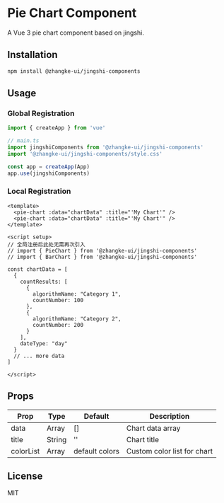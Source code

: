# Pie Chart Component

A Vue 3 pie chart component based on jingshi.

## Installation

```bash
npm install @zhangke-ui/jingshi-components
```

## Usage

### Global Registration

```js
import { createApp } from 'vue'

// main.ts
import jingshiComponents from '@zhangke-ui/jingshi-components'
import '@zhangke-ui/jingshi-components/style.css'

const app = createApp(App)
app.use(jingshiComponents)
```

### Local Registration

```vue
<template>
  <pie-chart :data="chartData" :title="'My Chart'" />
  <pie-chart :data="chartData" :title="'My Chart'" />
</template>

<script setup>
// 全局注册后此处无需再次引入
// import { PieChart } from '@zhangke-ui/jingshi-components'
// import { BarChart } from '@zhangke-ui/jingshi-components'

const chartData = [
  {
    countResults: [
      {
        algorithmName: "Category 1",
        countNumber: 100
      },
      {
        algorithmName: "Category 2",
        countNumber: 200
      }
    ],
    dateType: "day"
  }
  // ... more data
]

</script>
```

## Props

| Prop | Type | Default | Description |
|------|------|---------|-------------|
| data | Array | [] | Chart data array |
| title | String | '' | Chart title |
| colorList | Array | default colors | Custom color list for chart |

## License

MIT
